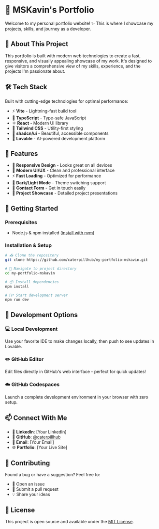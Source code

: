 # 🚀 MSKavin's Portfolio

Welcome to my personal portfolio website! ✨ This is where I showcase my projects, skills, and journey as a developer.

## 🎯 About This Project

This portfolio is built with modern web technologies to create a fast, responsive, and visually appealing showcase of my work. It's designed to give visitors a comprehensive view of my skills, experience, and the projects I'm passionate about.

## 🛠️ Tech Stack

Built with cutting-edge technologies for optimal performance:

- ⚡ **Vite** - Lightning-fast build tool
- 🔷 **TypeScript** - Type-safe JavaScript
- ⚛️ **React** - Modern UI library
- 🎨 **Tailwind CSS** - Utility-first styling
- 🧩 **shadcn/ui** - Beautiful, accessible components
- 💝 **Lovable** - AI-powered development platform

## 🌟 Features

- 📱 **Responsive Design** - Looks great on all devices
- 🎨 **Modern UI/UX** - Clean and professional interface
- ⚡ **Fast Loading** - Optimized for performance
- 🌙 **Dark/Light Mode** - Theme switching support
- 📧 **Contact Form** - Get in touch easily
- 🔗 **Project Showcase** - Detailed project presentations

## 🚀 Getting Started

### Prerequisites
- Node.js & npm installed ([install with nvm](https://github.com/nvm-sh/nvm#installing-and-updating))

### Installation & Setup

```bash
# 📥 Clone the repository
git clone https://github.com/caterpillhub/my-portfolio-mskavin.git

# 📂 Navigate to project directory
cd my-portfolio-mskavin

# 📦 Install dependencies
npm install

# 🏃‍♂️ Start development server
npm run dev
```

## 🎨 Development Options

### 💻 Local Development
Use your favorite IDE to make changes locally, then push to see updates in Lovable.

### ✏️ GitHub Editor
Edit files directly in GitHub's web interface - perfect for quick updates!

### ☁️ GitHub Codespaces
Launch a complete development environment in your browser with zero setup.

## 📫 Connect With Me

- 💼 **LinkedIn**: [Your LinkedIn]
- 🐙 **GitHub**: [@caterpillhub](https://github.com/caterpillhub)
- 📧 **Email**: [Your Email]
- 🌐 **Portfolio**: [Your Live Site]

## 🤝 Contributing

Found a bug or have a suggestion? Feel free to:
- 🐛 Open an issue
- 🔧 Submit a pull request
- 💡 Share your ideas

## 📝 License

This project is open source and available under the [MIT License](LICENSE).
